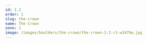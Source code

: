 ```yaml
---
id: 1.2
order: 1
slug: the-crown
name: The Crown
zone: 1
image: /images/boulders/the-crown/the-crown-1-2-r1-w3479w.jpg
---
```

